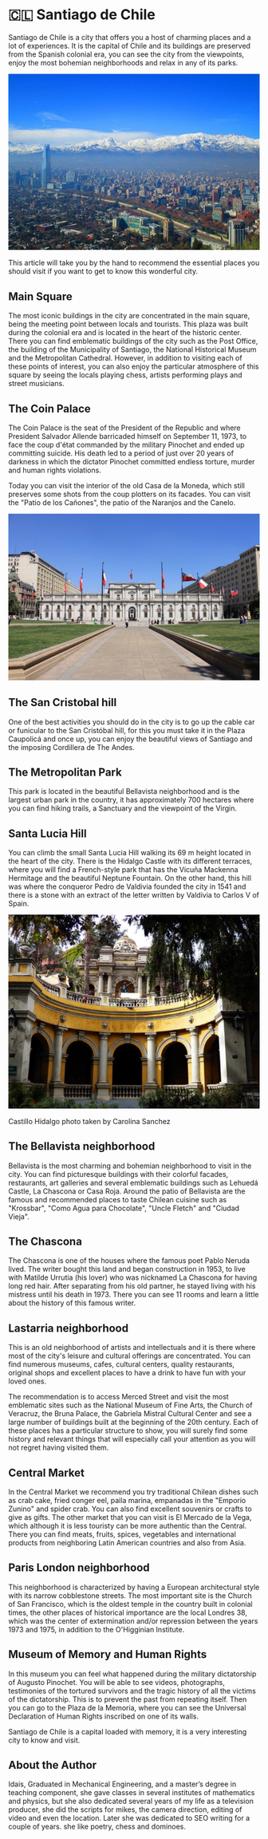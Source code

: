 # 🇨🇱 Santiago de Chile

Santiago de Chile is a city that offers you a host of charming places
and a lot of experiences. It is the capital of Chile and its buildings
are preserved from the Spanish colonial era, you can see the city from
the viewpoints, enjoy the most bohemian neighborhoods and relax in any
of its parks.

![Santiago de Chile](_static/images/santiago-de-chile/image1.jpeg)

This article will take you by the hand to recommend the essential places
you should visit if you want to get to know this wonderful city.

## Main Square

The most iconic buildings in the city are concentrated in the main
square, being the meeting point between locals and tourists. This plaza
was built during the colonial era and is located in the heart of the
historic center. There you can find emblematic buildings of the city
such as the Post Office, the building of the Municipality of Santiago,
the National Historical Museum and the Metropolitan Cathedral. However,
in addition to visiting each of these points of interest, you can also
enjoy the particular atmosphere of this square by seeing the locals
playing chess, artists performing plays and street musicians.

## The Coin Palace

The Coin Palace is the seat of the President of the Republic and where
President Salvador Allende barricaded himself on September 11, 1973, to
face the coup d\'état commanded by the military Pinochet and ended up
committing suicide. His death led to a period of just over 20 years of
darkness in which the dictator Pinochet committed endless torture,
murder and human rights violations.

Today you can visit the interior of the old Casa de la Moneda, which
still preserves some shots from the coup plotters on its facades. You
can visit the "Patio de los Cañones", the patio of the Naranjos and the
Canelo.

![The Coin Palace](_static/images//santiago-de-chile/image2.jpeg)

## The San Cristobal hill

One of the best activities you should do in the city is to go up the
cable car or funicular to the San Cristóbal hill, for this you must take
it in the Plaza Caupolicá and once up, you can enjoy the beautiful views
of Santiago and the imposing Cordillera de The Andes.

## The Metropolitan Park

This park is located in the beautiful Bellavista neighborhood and is the
largest urban park in the country, it has approximately 700 hectares
where you can find hiking trails, a Sanctuary and the viewpoint of the
Virgin.

## Santa Lucia Hill

You can climb the small Santa Lucia Hill walking its 69 m height located
in the heart of the city. There is the Hidalgo Castle with its different
terraces, where you will find a French-style park that has the Vicuña
Mackenna Hermitage and the beautiful Neptune Fountain. On the other
hand, this hill was where the conqueror Pedro de Valdivia founded the
city in 1541 and there is a stone with an extract of the letter written
by Valdivia to Carlos V of Spain.

![Santa Lucia Hill](_static/images//santiago-de-chile/image3.jpeg)

Castillo Hidalgo photo taken by Carolina Sanchez

## The Bellavista neighborhood

Bellavista is the most charming and bohemian neighborhood to visit in
the city. You can find picturesque buildings with their colorful
facades, restaurants, art galleries and several emblematic buildings
such as Lehuedá Castle, La Chascona or Casa Roja. Around the patio of
Bellavista are the famous and recommended places to taste Chilean
cuisine such as \"Krossbar\", \"Como Agua para Chocolate\", \"Uncle
Fletch\" and \"Ciudad Vieja\".

## The Chascona

The Chascona is one of the houses where the famous poet Pablo Neruda
lived. The writer bought this land and began construction in 1953, to
live with Matilde Urrutia (his lover) who was nicknamed La Chascona for
having long red hair. After separating from his old partner, he stayed
living with his mistress until his death in 1973. There you can see 11
rooms and learn a little about the history of this famous writer.

## Lastarria neighborhood

This is an old neighborhood of artists and intellectuals and it is there
where most of the city\'s leisure and cultural offerings are
concentrated. You can find numerous museums, cafes, cultural centers,
quality restaurants, original shops and excellent places to have a drink
to have fun with your loved ones.

The recommendation is to access Merced Street and visit the most
emblematic sites such as the National Museum of Fine Arts, the Church of
Veracruz, the Bruna Palace, the Gabriela Mistral Cultural Center and see
a large number of buildings built at the beginning of the 20th century.
Each of these places has a particular structure to show, you will surely
find some history and relevant things that will especially call your
attention as you will not regret having visited them.

## Central Market

In the Central Market we recommend you try traditional Chilean dishes
such as crab cake, fried conger eel, paila marina, empanadas in the
\"Emporio Zunino\" and spider crab. You can also find excellent
souvenirs or crafts to give as gifts. The other market that you can
visit is El Mercado de la Vega, which although it is less touristy can
be more authentic than the Central. There you can find meats, fruits,
spices, vegetables and international products from neighboring Latin
American countries and also from Asia.

## Paris London neighborhood

This neighborhood is characterized by having a European architectural
style with its narrow cobblestone streets. The most important site is
the Church of San Francisco, which is the oldest temple in the country
built in colonial times, the other places of historical importance are
the local Londres 38, which was the center of extermination and/or
repression between the years 1973 and 1975, in addition to the
O\'Higginian Institute.

## Museum of Memory and Human Rights

In this museum you can feel what happened during the military
dictatorship of Augusto Pinochet. You will be able to see videos,
photographs, testimonies of the tortured survivors and the tragic
history of all the victims of the dictatorship. This is to prevent the
past from repeating itself. Then you can go to the Plaza de la Memoria,
where you can see the Universal Declaration of Human Rights inscribed on
one of its walls.

Santiago de Chile is a capital loaded with memory, it is a very
interesting city to know and visit.

## About the Author

Idais, Graduated in Mechanical Engineering, and a master’s degree in teaching component, she gave classes in several institutes of mathematics and physics, but she also dedicated several years of my life as a television producer, she did the scripts for mikes, the camera direction, editing of video and even the location. Later she was dedicated to SEO writing for a couple of years. she like poetry, chess and dominoes.
